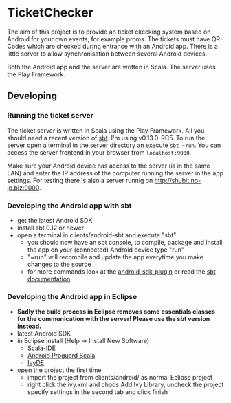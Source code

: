 TicketChecker
=============
The aim of this project is to provide an ticket ckecking system based on Android for your own events, for example proms. The tickets must have QR-Codes which are checked during entrance with an Android app. There is a little server to allow synchronisation between several Android devices.

Both the Android app and the server are written in Scala. The server uses the Play Framework.


Developing
----------

### Running the ticket server
The ticket server is written in Scala using the Play Framework. All you should need a recent version of [sbt](http://www.scala-sbt.org/release/docs/Getting-Started/Setup.html). I'm using v0.13.0-RC5. To run the server open a terminal in the server directory an execute `sbt ~run`. You can access the server frontend in your browser from `localhost:9000`.

Make sure your Android device has access to the server (is in the same LAN) and enter the IP address of the computer running the server in the app settings. For testing there is also a server runnig on <http://shubit.no-ip.biz:9000>.

### Developing the Android app with sbt
- get the latest Android SDK
- install sbt 0.12 or newer
- open a terminal in clients/android-sbt and execute "sbt"
	- you should now have an sbt console, to compile, package and install the app on your (connected) Android device type "run"
	- "~run" will recompile and update the app everytime you make changes to the source
	- for more commands look at the [android-sdk-plugin](https://github.com/pfn/android-sdk-plugin) or read the [sbt documentation](http://www.scala-sbt.org/release/docs/index.html)

### Developing the Android app in Eclipse
- __Sadly the build process in Eclipse removes some essentials classes for the communication with the server! Please use the sbt version instead.__
- latest Android SDK
- in Eclipse install (Help -> Install New Software)
	- [Scala-IDE](http://scala-ide.org/download/current.html)
	- [Android Proguard Scala](https://github.com/banshee/AndroidProguardScala)
	- [IvyDE](http://ant.apache.org/ivy/ivyde/download.cgi)
- open the project the first time
	- import the project from clients/android/ as normal Eclipse project
	- right click the ivy.xml and choos Add Ivy Library, uncheck the project specify settings in the second tab and click finish